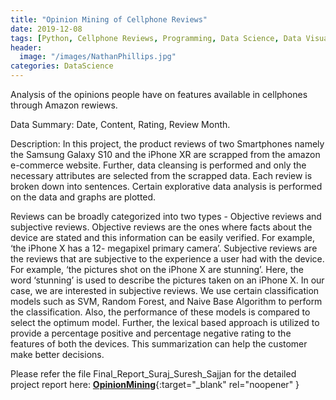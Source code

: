 ```yaml
---
title: "Opinion Mining of Cellphone Reviews"
date: 2019-12-08
tags: [Python, Cellphone Reviews, Programming, Data Science, Data Visualization, Data Analysis, Machine Learning, NLP]
header:
  image: "/images/NathanPhillips.jpg"
categories: DataScience
---
```

Analysis of the opinions people have on features available in cellphones through Amazon rewiews.

Data Summary: Date, Content, Rating, Review Month.

Description: In this project, the product reviews of two Smartphones namely the Samsung Galaxy S10 and the iPhone XR are scrapped from the amazon e-commerce website. Further, data cleansing is performed and only the necessary attributes are selected from the scrapped data. Each review is broken down into sentences. Certain explorative data analysis is performed on the data and graphs are plotted.

Reviews can be broadly categorized into two types - Objective reviews and subjective reviews. Objective reviews are the ones where facts about the device are stated and this information can be easily verified. For example, ‘the iPhone X has a 12- megapixel primary camera’. Subjective reviews are the reviews that are subjective to the experience a user had with the device. For example, ‘the pictures shot on the iPhone X are stunning’. Here, the word ‘stunning’ is used to describe the pictures taken on an iPhone X. In our case, we are interested in subjective reviews. We use certain classification models such as SVM, Random Forest, and Naive Base Algorithm to perform the classification. Also, the performance of these models is compared to select the optimum model. Further, the lexical based approach is utilized to provide a percentage positive and percentage negative rating to the features of both the devices. This summarization can help the customer make better decisions.

Please refer the file Final_Report_Suraj_Suresh_Sajjan for the detailed project report here: [**OpinionMining**](https://github.com/SurajSajjan/ANCOVA/blob/master/ANCOVA_Report.pdfhttps://github.com/SurajSajjan/OpinionMiningCellphoneReviews/blob/master/Final_Report_Suraj_Suresh_Sajjan.pdf){:target="_blank" rel="noopener" }